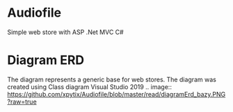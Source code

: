 # Audiofile
Simple web store with ASP .Net MVC C#


# Diagram ERD 
The diagram represents a generic base for web stores. The diagram was created using Class diagram Visual Studio 2019
.. image:: https://github.com/xpytix/Audiofile/blob/master/read/diagramErd_bazy.PNG?raw=true
